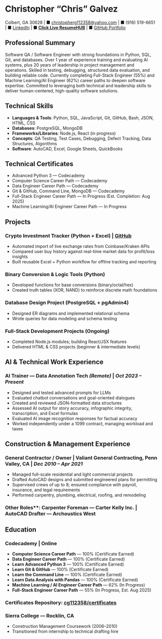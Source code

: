 # Christopher “Chris” Galvez

Colbert, GA 30628 | ■ [christopherg112358@yahoo.com](mailto:christopherg112358@yahoo.com) | ■ (916) 519-6651 | ■ [LinkedIn](https://www.linkedin.com/in/christopher-galvez-98bb5333b) | ■ **[Click Live ResumeHUB](https://cg112358.github.io)** | ■ [GitHub Portfolio](https://github.com/cg112358)

## Professional Summary
Software QA / Software Engineer with strong foundations in Python, SQL, Git, and databases. Over 1 year of experience training and evaluating AI systems, plus 20 years of leadership in project management and operations. Skilled in testing, debugging, structured data evaluation, and building reliable code. Currently completing Full-Stack Engineer (55%) and Machine Learning/AI Engineer (62%) career paths to deepen software expertise. Committed to leveraging both technical and leadership skills to deliver human-centered, high-quality software solutions.

## Technical Skills
- **Languages & Tools**: Python, SQL, JavaScript, Git, GitHub, Bash, JSON, HTML, CSS  
- **Databases**: PostgreSQL, MongoDB  
- **Frameworks/Libraries**: Node.js, React (in progress)  
- **Concepts**: QA Testing, Test Cases, Debugging, Defect Tracking, Data Structures, Algorithms  
- **Software**: AutoCAD, Excel, Google Sheets, QuickBooks  

## Technical Certificates
- Advanced Python 3 — Codecademy  
- Computer Science Career Path — Codecademy  
- Data Engineer Career Path — Codecademy  
- Git & GitHub, Command Line, MongoDB — Codecademy  
- Full-Stack Engineer Career Path — In Progress (Est. Completion: Aug 2025)  
- Machine Learning/AI Engineer Career Path — In Progress  

## Projects
### Crypto Investment Tracker (Python + Excel) | [GitHub](https://github.com/cg112358/crypto-price-tracker)  
- Automated import of live exchange rates from Coinbase/Kraken APIs  
- Compared user buy history against real-time market data for profit/loss insights  
- Built reusable Excel + Python workflow for offline tracking and reporting  

### Binary Conversion & Logic Tools (Python) 
- Developed functions for base conversions (binary/octal/hex)  
- Created truth tables (XOR, NAND) to reinforce discrete math foundations  

### Database Design Project (PostgreSQL + pgAdmin4) 
- Designed ER diagrams and implemented relational schema  
- Wrote queries for data modeling and schema testing  

### Full-Stack Development Projects (Ongoing)  
- Completed Node.js modules; building React/JSX features  
- Delivered HTML & CSS projects (beginner & intermediate levels)  

## AI & Technical Work Experience
### AI Trainer — Data Annotation Tech *(Remote)* | *Oct 2023 – Present*  
- Designed and tested advanced prompts for LLMs  
- Evaluated chatbot conversations and goal-oriented dialogues  
- Created and reviewed JSON-formatted data structures  
- Assessed AI output for story accuracy, infographic integrity, transcription, and Excel formulas  
- Evaluated AI image recognition responses for factual accuracy  
- Worked independently under a 1099 contract, managing workload and taxes  

## Construction & Management Experience
### General Contractor / Owner | Valiant General Contracting, Penn Valley, CA | *Dec 2010 – Apr 2021*  
- Managed full-scale residential and light commercial projects  
- Drafted AutoCAD designs and submitted engineered plans for permitting  
- Supervised crews of up to 8; ensured compliance with payroll, insurance, and legal requirements  
- Performed carpentry, plumbing, electrical, roofing, and remodeling  

### Other Roles**: Carpenter Foreman — Carter Kelly Inc. | AutoCAD Drafter — Archoustics West  

## Education

### Codecademy | Online  
- **Computer Science Career Path** — 100% (Certificate Earned)  
- **Data Engineer Career Path** — 100% (Certificate Earned)  
- **Learn Advanced Python 3** — 100% (Certificate Earned)  
- **Learn Git & GitHub** — 100% (Certificate Earned)  
- **Learn the Command Line** — 100% (Certificate Earned)  
- **Learn Data Analysis with Pandas** — 100% (Certificate Earned)  
- **Machine Learning / AI Engineer Career Path** — 62% (In Progress)  
- **Full-Stack Engineer Career Path** — 55% (In Progress, Est. Aug 2025)  

### Certificates Repository: [cg112358/certificates](https://cg112358.github.io/certificates/)  

### Sierra College — Rocklin, CA  
- Construction Management Coursework (2006–2010)  
- Transitioned from internship to technical drafting hire  
